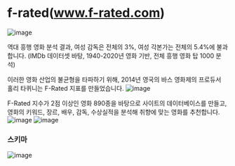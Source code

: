 # f-rated(www.f-rated.com)
![image](https://user-images.githubusercontent.com/61692777/112963240-2526ae00-9182-11eb-800a-11eda5edca02.png)

역대 흥행 영화 분석 결과, 여성 감독은 전체의 3%, 여성 각본가는 전체의 5.4%에 불과합니다. (IMDb 데이터셋 바탕, 1940-2020년 영화 기반, 전체 흥행 영화 탑 1000 분석)

이러한 영화 산업의 불균형을 타파하기 위해, 2014년 영국의 바스 영화제의 프로듀서 홀리 타퀴니는 F-Rated 지표를 만들었습니다.
![image](https://user-images.githubusercontent.com/61692777/112963485-6454ff00-9182-11eb-8afc-62bbf5b8e75c.png)

F-Rated 지수가 2점 이상인 영화 890종을 바탕으로 사이트의 데이터베이스를 만들고, 영화의 키워드, 장르, 배우, 감독, 수상실적을 분석해 
취향에 맞는 영화를 추천합니다.
![image](https://user-images.githubusercontent.com/61692777/112963807-b26a0280-9182-11eb-8893-256ba8930520.png)
![image](https://user-images.githubusercontent.com/61692777/112964022-e5ac9180-9182-11eb-80c1-deacc0d81fe4.png)


### 스키마
![image](https://user-images.githubusercontent.com/61692777/112963202-1b9d4600-9182-11eb-9258-611eae250151.png)
